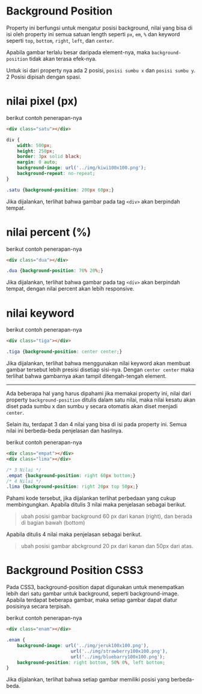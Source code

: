 # Background Position

Property ini berfungsi untuk mengatur posisi background, nilai yang bisa di isi oleh property ini semua satuan length seperti `px`, `em`, `%` dan keyword seperti `top`, `bottom`, `right`, `left`, dan `center`.

Apabila gambar terlalu besar daripada element-nya, maka `background-position` tidak akan terasa efek-nya.

Untuk isi dari property nya ada 2 posisi, `posisi sumbu x` dan `posisi sumbu y`. 2 Posisi dipisah dengan spasi.


# nilai pixel (px)

berikut contoh penerapan-nya

```html
<div class="satu"></div>
```

```css
div {
    width: 500px;
    height: 250px;
    border: 3px solid black;
    margin: 0 auto;
    background-image: url('../img/kiwi100x100.png');
    background-repeat: no-repeat;
}

.satu {background-position: 200px 60px;}
```

Jika dijalankan, terlihat bahwa gambar pada tag `<div>` akan berpindah tempat.

# nilai percent (%)

berikut contoh penerapan-nya

```html
<div class="dua"></div>
```

```css
.dua {background-position: 70% 20%;}
```

Jika dijalankan, terlihat bahwa gambar pada tag `<div>` akan berpindah tempat, dengan nilai percent akan lebih responsive.

# nilai keyword

berikut contoh penerapan-nya

```html
<div class="tiga"></div>
```

```css
.tiga {background-position: center center;}
```

Jika dijalankan, terlihat bahwa menggunakan nilai keyword akan membuat gambar tersebut lebih presisi disetiap sisi-nya. Dengan `center center` maka terlihat bahwa gambarnya akan tampil ditengah-tengah element.

<hr>

Ada beberapa hal yang harus dipahami jika memakai property ini, nilai dari property `background-position` ditulis dalam satu nilai, maka nilai kesatu akan diset pada sumbu x dan sumbu y secara otomatis akan diset menjadi `center`.

Selain itu, terdapat 3 dan 4 nilai yang bisa di isi pada property ini. Semua nilai ini berbeda-beda penjelasan dan hasilnya.

berikut contoh penerapan-nya

```html
<div class="empat"></div>
<div class="lima"></div>
```

```css
/* 3 Nilai */
.empat {background-position: right 60px bottom;}
/* 4 Nilai */
.lima {background-position: right 20px top 50px;}
```

Pahami kode tersebut, jika dijalankan terlihat perbedaan yang cukup membingungkan. Apabila ditulis 3 nilai maka penjelasan sebagai berikut.

> ubah posisi gambar background 60 px dari kanan (right), dan berada di bagian bawah (bottom)

Apabila ditulis 4 nilai maka penjelasan sebagai berikut.

> ubah posisi gambar abckground 20 px dari kanan dan 50px dari atas.


# Background Position CSS3

Pada CSS3, background-position dapat digunakan untuk menempatkan lebih dari satu gambar untuk background, seperti background-image. Apabila terdapat beberapa gambar, maka setiap gambar dapat diatur posisinya secara terpisah.

berikut contoh penerapan-nya

```html
<div class="enam"></div>
```

```css
.enam {
    background-image: url('../img/jeruk100x100.png'),
                        url('../img/strawberry100x100.png'),
                        url('../img/bluebarry100x100.png');
    background-position: right bottom, 50% 0%, left bottom;
}
```

Jika dijalankan, terlihat bahwa setiap gambar memiliki posisi yang berbeda-beda.